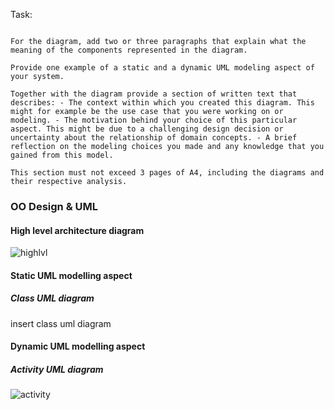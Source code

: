 Task:
```Provide a high-level architecture diagram of your application. The diagram should make clear if you are building a client-server application, or a stand alone application. It should include relevant external systems /if applicable/ your application depends on. 

For the diagram, add two or three paragraphs that explain what the meaning of the components represented in the diagram.

Provide one example of a static and a dynamic UML modeling aspect of your system.

Together with the diagram provide a section of written text that describes: - The context within which you created this diagram. This might for example be the use case that you were working on or modeling. - The motivation behind your choice of this particular aspect. This might be due to a challenging design decision or uncertainty about the relationship of domain concepts. - A brief reflection on the modeling choices you made and any knowledge that you gained from this model.

This section must not exceed 3 pages of A4, including the diagrams and their respective analysis.
```

### OO Design & UML

#### High level architecture diagram 

![highlvl](https://github.com/spe-uob/Healthcare-Data-Simulators/blob/main/Documents/UML%20Diagrams/high-level%20architecture.jpeg)


#### Static UML modelling aspect

##### Class UML diagram
insert class uml diagram

#### Dynamic UML modelling aspect

##### Activity UML diagram
![activity](https://github.com/spe-uob/Healthcare-Data-Simulators/blob/main/Documents/UML%20Diagrams/Activity%20diagram1.png)
